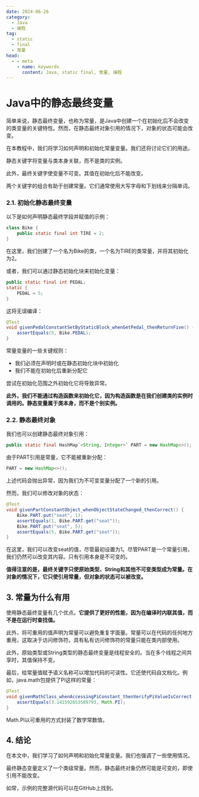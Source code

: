 ```yaml
---
date: 2024-06-26
category:
  - Java
  - 编程
tag:
  - static
  - final
  - 常量
head:
  - - meta
    - name: keywords
      content: Java, static final, 常量, 编程
---
```

# Java中的静态最终变量

简单来说，静态最终变量，也称为常量，是Java中创建一个在初始化后不会改变的类变量的关键特性。然而，在静态最终对象引用的情况下，对象的状态可能会改变。

在本教程中，我们将学习如何声明和初始化常量变量。我们还将讨论它们的用途。

静态关键字将变量与类本身关联，而不是类的实例。

此外，最终关键字使变量不可变。其值在初始化后不能改变。

两个关键字的组合有助于创建常量。它们通常使用大写字母和下划线来分隔单词。

### 2.1. 初始化静态最终变量

以下是如何声明静态最终字段并赋值的示例：

```java
class Bike {
    public static final int TIRE = 2;
}
```

在这里，我们创建了一个名为Bike的类，一个名为TIRE的类常量，并将其初始化为2。

或者，我们可以通过静态初始化块来初始化变量：

```java
public static final int PEDAL;
static {
    PEDAL = 5;
}
```

这将无误编译：

```java
@Test
void givenPedalConstantSetByStaticBlock_whenGetPedal_thenReturnFive() {
    assertEquals(5, Bike.PEDAL);
}
```

常量变量的一些关键规则：

- 我们必须在声明时或在静态初始化块中初始化
- 我们不能在初始化后重新分配它

尝试在初始化范围之外初始化它将导致异常。

**此外，我们不能通过构造函数来初始化它，因为构造函数是在我们创建类的实例时调用的。静态变量属于类本身，而不是个别实例。**

### 2.2. 静态最终对象

我们也可以创建静态最终对象引用：

```java
public static final HashMap`<String, Integer>` PART = new HashMap<>();
```

由于PART引用是常量，它不能被重新分配：

```java
PART = new HashMap<>();
```

上述代码会抛出异常，因为我们为不可变变量分配了一个新的引用。

然而，我们可以修改对象的状态：

```java
@Test
void givenPartConstantObject_whenObjectStateChanged_thenCorrect() {
    Bike.PART.put("seat", 1);
    assertEquals(1, Bike.PART.get("seat"));
    Bike.PART.put("seat", 5);
    assertEquals(5, Bike.PART.get("seat"));
}
```

在这里，我们可以改变seat的值，尽管最初设置为1。尽管PART是一个常量引用，我们仍然可以改变其内容。只有引用本身是不可变的。

**值得注意的是，最终关键字只使原始类型、String和其他不可变类型成为常量。在对象的情况下，它只使引用常量，但对象的状态可以被改变。**

## 3. 常量为什么有用

使用静态最终变量有几个优点。**它提供了更好的性能，因为在编译时内联其值，而不是在运行时查找值。**

此外，将可重用的值声明为常量可以避免重复字面量。常量可以在代码的任何地方重用，这取决于访问修饰符。具有私有访问修饰符的常量只能在类内部使用。

此外，原始类型或String类型的静态最终变量是线程安全的。当在多个线程之间共享时，其值保持不变。

最后，给常量值赋予语义名称可以增加代码的可读性。它还使代码自文档化。例如，java.math包提供了PI这样的常量：

```java
@Test
void givenMathClass_whenAccessingPiConstant_thenVerifyPiValueIsCorrect() {
    assertEquals(3.141592653589793, Math.PI);
}
```

Math.PI以可重用的方式封装了数学常数值。

## 4. 结论

在本文中，我们学习了如何声明和初始化常量变量。我们也强调了一些使用情况。

最终静态变量定义了一个类级常量。然而，静态最终对象仍然可能是可变的，即使引用不能改变。

如常，示例的完整源代码可以在GitHub上找到。